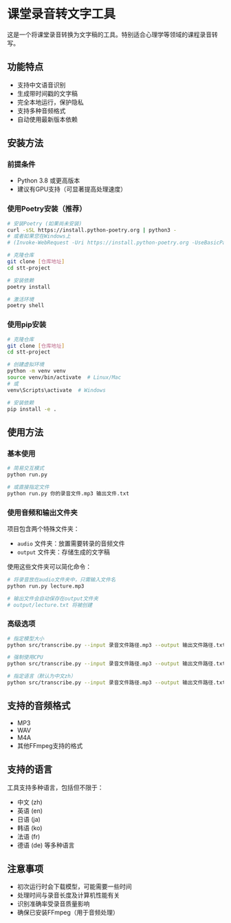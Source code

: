 # 课堂录音转文字工具

这是一个将课堂录音转换为文字稿的工具。特别适合心理学等领域的课程录音转写。

## 功能特点

- 支持中文语音识别
- 生成带时间戳的文字稿
- 完全本地运行，保护隐私
- 支持多种音频格式
- 自动使用最新版本依赖

## 安装方法

### 前提条件

- Python 3.8 或更高版本
- 建议有GPU支持（可显著提高处理速度）

### 使用Poetry安装（推荐）

```bash
# 安装Poetry (如果尚未安装)
curl -sSL https://install.python-poetry.org | python3 -
# 或者如果您在Windows上
# (Invoke-WebRequest -Uri https://install.python-poetry.org -UseBasicParsing).Content | python -

# 克隆仓库
git clone [仓库地址]
cd stt-project

# 安装依赖
poetry install

# 激活环境
poetry shell
```

### 使用pip安装

```bash
# 克隆仓库
git clone [仓库地址]
cd stt-project

# 创建虚拟环境
python -m venv venv
source venv/bin/activate  # Linux/Mac
# 或
venv\Scripts\activate  # Windows

# 安装依赖
pip install -e .
```

## 使用方法

### 基本使用

```bash
# 简易交互模式
python run.py

# 或直接指定文件
python run.py 你的录音文件.mp3 输出文件.txt
```

### 使用音频和输出文件夹

项目包含两个特殊文件夹：
- `audio` 文件夹：放置需要转录的音频文件
- `output` 文件夹：存储生成的文字稿

使用这些文件夹可以简化命令：
```bash
# 将录音放在audio文件夹中，只需输入文件名
python run.py lecture.mp3

# 输出文件会自动保存在output文件夹
# output/lecture.txt 将被创建
```

### 高级选项

```bash
# 指定模型大小
python src/transcribe.py --input 录音文件路径.mp3 --output 输出文件路径.txt --model_size medium

# 强制使用CPU
python src/transcribe.py --input 录音文件路径.mp3 --output 输出文件路径.txt --force_cpu

# 指定语言（默认为中文zh）
python src/transcribe.py --input 录音文件路径.mp3 --output 输出文件路径.txt --language en
```

## 支持的音频格式

- MP3
- WAV
- M4A
- 其他FFmpeg支持的格式

## 支持的语言

工具支持多种语言，包括但不限于：
- 中文 (zh)
- 英语 (en)
- 日语 (ja)
- 韩语 (ko)
- 法语 (fr)
- 德语 (de)
等多种语言

## 注意事项

- 初次运行时会下载模型，可能需要一些时间
- 处理时间与录音长度及计算机性能有关
- 识别准确率受录音质量影响
- 确保已安装FFmpeg（用于音频处理） 
